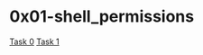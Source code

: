 # 0x01-shell_permissions

[Task 0](0x01-shell_permissions/0-iam_betty)
[Task 1](0x01-shell_permissions/1-who_ami)
